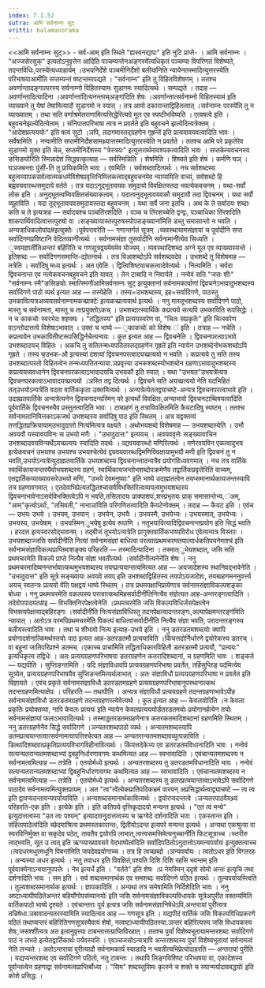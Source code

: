 ```yaml
---
index: 7.1.52
sutra: आमि सर्वनाम्नः सुट्
vritti: balamanorama
---
```


<<आमि सर्वनाम्नः सुट्>> - सर्व-आम् इति स्थिते "ह्यस्वनद्यापः" इति नुटि प्राप्ते- । आमि सर्वनाम्नः । "अज्जसेरसुक्" इत्यतोऽनुवृत्तेन आदिति पञ्चम्यन्तेनअङ्गस्ये॑त्यधिकृतं पञ्चम्या विपरिणतं विशेष्यते, तदन्तविधिः,परस्ये॑त्यध्याहार्यम् ।उभयनिर्देशे पञ्चमीनिर्देशो बलीया॑निति न्यायेनतस्मादित्युत्तरस्ये॑ति परिभाषयाआमी॑ति सप्तम्यन्तं षष्टन्तमापद्यते । "सर्वनाम्न" इति तु विहितविशेषणम् । ततश्च अवर्णान्तादङ्गात्परस्य सर्वनाम्नो विहितस्यामः सुडागमः स्यादित्यर्थः । सम्पद्यते । तदाह — अवर्णान्तादित्यादिना ।अवर्णान्ता॑दित्यनन्तरम्अङ्गा॑दिति शेषः ।अवर्णान्तात्सर्वनाम्नो विहितस्याम॑ इति व्याख्याने तु येषां तेषामित्यादौ सुडागमो न स्यात् । तत्र आमो दकारान्ताद्विहितत्वात् ।सर्वनाम्नः परस्ये॑ति तु न व्याख्यातम् । तथा सति वर्णाश्रमेतराणामित्यसिद्धेरित्यग्रे मूल एव स्पष्टीभविष्यति । एत्वषत्वे इति ।बहुवचनेझल्ये॑दित्येत्वम् । संनिपातपरिभाषा त्वत्र न प्रवर्तते इति बहुवचने झल्येदित्यत्रेक्तम् । "आदेशप्रत्यययोः" इति षत्वं सुटो ।ञपि, तदागमास्तद्ग्रहणेन गृह्रन्ते॑ इति प्रत्ययावयवत्वादिति भावः । सर्वेषामिति । नन्वामीति सप्तमीनिर्देशसामथ्र्यात्तस्मादित्युत्तरस्येति न प्रवर्तते । ततश्च आमि परे प्रकृतेरेव सुडागमो युक्त इति चेन्न, सप्तमीनिर्देशस्य "त्रेस्त्रयः" इत्युत्तरार्थमावश्यकत्वादिति भावः । सप्तकेम्यवचनस्य ङसिङ्योरिति स्मिन्नादेशं सिद्धवत्कृत्याह — सर्वस्मिन्निति । शेषमिति । शिष्यते इति शेषं । कर्मणि घञ् ।घञजबन्ताः पुंसी॑-ति तु प्रायिकमिति भावः । एवमिति । सर्वशब्दवदित्यर्थः । नच सर्वशब्दस्य बहुत्वव्यापकसर्वत्वात्मकधर्मविशेषप्रवृत्तिनिमित्तकत्वाद्बहुवचनमेव न्याय्यमिति वाच्यं, सर्वशब्दो हि बह्ववयवारब्धसमुदाये वर्तते । तत्र यदाऽनुद्भूतावयवः समुदायो विवक्षितस्तदा भवत्येकवचनम् । यथा-सर्वो लोक इति । अनुद्भूतत्वम्विवक्षितसंख्याकत्वम् । यदात्वनुद्भूतावयवकौ समुदायौ तदा द्विवचनम् । यथा सर्वौ व्यूहाविति । यदा तूद्भूतावयवसमुदायस्तदा बहुवचनम् । यथा सर्वे जना इतचि । अथ के ते सर्वादयः शब्दाः  कति च ते  इत्यत्राह — सर्वादयश्च पञ्चतिंरशदिति । पञ्च च तिंरशच्चेति द्वन्द्वः, पञ्चाधिका तिंरशदिति शाकपार्थिवादित्वात्तत्पुरुषो वा ।सङ्ख्यायास्तत्पुरुषस्योपसङ्ख्यानां॑मिति डच्तु समासान्तो न भवति ।अन्यत्राधिकलोपा॑द#इत्युक्तेः ।पूर्वपरावरेति — गणान्तर्गतं सूत्रम् ।व्यवस्थायामसंज्ञायां च पूर्वादीनि सप्त सर्वादिगणप्रविष्टानि वेदितव्यानी॑त्यर्थः । सर्वनामसंज्ञा तुसर्वादीनि सर्वनामानी॑त्येव सिध्यति । ॒स्वमज्ञाती॑तिअन्तरं बहि॑रिति च गणसूत्रद्वयमेवमेव योज्यम् । व्यवस्थादिशब्दा अग्ने मूल एव व्याख्यास्यन्ते । इतिशब्दः — सर्वादिगणसमाप्ति-द्योतनार्थः । तत्र विआशब्दोऽपि सर्वशब्दवदेव । उभशब्दे तु विशेषमाह — तत्रेति । सर्वादिषु मध्य इत्यर्थः । अत एवेति । द्वित्विशिष्टवाचकत्वादेवेत्यर्थः । नित्यमिति । सर्वदा द्विवचनान्त एव नत्वेकवचनबहुवचने इति यावत् । तेन टाबादि न निवार्यते । नन्वेवं सति "जसः शीः" "सर्वनाम्नः स्मै"ङसिङ्योः स्मात्स्मिनौ॑आमिसर्वनाम्नः सुट् इत्युक्तानां सर्वनामकार्याणां द्विवचनेऽभावादुभशब्दस्य सर्वादिगणे पाठो व्यर्थ इत्यत आह — तस्येहेति । तस्य=उभशब्दस्य, इह=सर्वादिगणे, पाठस्तु उभकावित्यत्रअव्ययसर्वनाम्नामकच्प्राक्टेः॑ इत्यकच्प्रत्ययार्थ इत्यर्थः । ननु मास्तूभशब्दस्य सर्वादिगणे पाठो, मास्तु च सर्वनामता, मास्तु च तत्प्रयुक्तोऽकच् । उभशब्दात्स्वार्थिके कप्रत्यये सत्यपि उभकाविति रूपसिद्धेः । न च काकचोः स्वरभेदः शह्क्यः । "तद्धितस्य" इति प्रत्ययस्वरेण वा, "चितः सप्रकृतेः" इति चित्स्वरेण वाऽन्तोदात्तत्वे विशेषाऽभावात् । उक्तं च भाष्ये — ॒काकचोः॑ को विशेषः ॑ इति । तत्राह — नचेति । कप्रत्ययेन उभकावितीष्टरूपसिद्धिर्नचेत्यन्वयः । कुत इत्यत आह — द्विवचनेति । द्विवचनपरत्वाऽभावे उभशब्दादयच् विहितः । अकचि तु सतितन्मध्यपतितस्तद्ग्रहणेन गृह्रते॑ इति न्यायेन उभशब्देनोभकशब्दोऽपि गृह्रते । तस्य च॒उभक-औ इत्यस्यां दशायां द्विवचनपरत्वादयच्प्रत्ययो न भवति । कप्रत्यये तु सति तस्य उभशब्दात्परतो विहितत्वेन तन्मध्यपतितन्याया.ञप्रवृत्त्या उभकशब्दस्योभशब्देन ग्रहणाऽभावादुभशब्दस्य कप्रत्ययव्यवधानेन द्विवचनपरकत्वाऽभावादयचि उभयकौ इति स्यात् । यथा "उभयत"उभयत्रे॑त्यत्र द्विवचनपरकत्वाऽभावादयच्प्रत्ययो ।ञस्ति तद्व दित्यर्थः । द्विवचने सति अयच्प्रत्ययो नेति यदभिहितं तत्उभयोऽन्यत्रे॑ति वदता वार्तिककृता उक्तमित्यर्थः । अन्यत्रेत्येततद्व्याचष्टे-अन्यत्र द्विवचनपरत्वाभावे इति । उदाह्मतवार्तिके अन्यत्रेत्यनेन द्विवचनादन्यस्मिन् परे इत्यर्थो विवक्षितः,अन्याभावो द्विवचनटाब्विषयत्वा॑दिति पूर्ववार्तिके द्विवचनस्यैव प्रस्तुतत्वादिति भावः । टाब्ग्रहणं तु तत्राविवक्षितमिति कैयटादिषु स्पष्टम् । ततश्च सर्वनामतानिमित्तकाऽकजर्थ उभशब्दस्य सर्वादिषु पाठ इति स्थितम् । अत्र यद्वक्तव्यं तत्तद्धितप्रक्रियायाम्उभादुदात्तो नित्य॑मित्यत्र वक्ष्यते । अथोभयशब्दे विशेषमाह — उभयशब्दस्येति । उभौ अवयवौ यस्यावयविनः स उभयो मणैः । "उभादुदात्तः" इत्ययच् । अवयववृत्तेः सङ्ख्यावाचिन उभशब्दादवयविन्यर्थेऽयच्प्रत्ययः स्या॑दिति तदर्थः । व्द्यवयवारब्धो मणिरित्यर्थः । मणेरवयविन एकत्वादुभय इत्येकवचनं उभयश्च उभयश्च उभयश्चेत्येवं द्व्यवयवारब्धद्विमणिविवक्षायामुभयौ मणी इति द्विवचनं तु न भवति,उभयोऽन्यत्रे॑त्युदाह्मतवार्तिके उभयशब्दस्य द्विवचनान्तादन्यत्रैव प्रयोगविध्यवगमात् । नच तत्र वार्तिके स्वार्थिकायजन्तस्यैवोभयशब्दस्य ग्रहणं, स्वार्थिकायजन्तोभशब्दोपक्रमेणैव तद्वार्तिकप्रवृत्तेरिति वाच्यम्, एतद्वार्तिकव्याख्यावसरेउभयो मणिः॑, "उभये देवमनुष्याः" इति भाष्ये उदाह्मतत्वेन तयप्समानार्थकायजन्तस्यापि तत्र ग्रहणावगमात् । एतदेवाभिप्रेत्यतद्धितश्चासर्वविभक्ति॑रित्यव्ययत्वमुभयशब्दस्य द्विवचनाभावेनाऽसर्वविभक्तित्वेऽपि न भवति,तसिलादयः प्राक्पाशपः॑,शस्प्रभृतयः प्राक् समासान्तेभ्य,॑अम्, "आम्"कृत्वोऽर्थाः॑, "तसिवती," नानाञा॑विति परिगणितत्वादिति कैयटेनोक्तम् । तदाह — कैयट इति । एवंच — उभयः उभये । उभयम्, उभयान् । उभयेन, उभयैः । उभयस्मै, उभयेभ्यः । उभयस्मात्, उभयेभ्यः । उभयस्य, उभयेषाम् । उभयस्मिन्ुभयेषु इत्येव रूपाणि । नतूभयावित्यादिद्विवचनान्तप्रयोग इति सिद्धं भवति । हरदत्त इत्यस्वरसोद्भावनम् । तद्बीजं तूभयोऽन्यत्रेति प्रागुक्तवार्तिकभाष्यविरोध एवेत्यन्यत्र विस्तरः । उभयशब्दाज्जसि सर्वादीनीति नित्यां सर्वनामसंज्ञां बाधित्वा परत्वात्प्रथमचरमतयाल्पार्धकतिपयनेमाश्च॑ इति सर्वनामसंज्ञाविकल्पप्राप्तिमाशङ्क्य परिहरति — तस्मादित्यादिना । तस्मात्ुभेयशब्दात्, जसि सति प्रथमचरमेति विकल्पे प्राप्ते नित्यैव संज्ञा भवतीत्यर्थः ।सर्वादीनीत्यनेने॑ति शेषः । ननु प्रथमचरमादिष्वनन्तर्भावात्कथमुभयशब्दस्य तयप्प्रत्ययान्तत्वमित्यत आह — अयजादेशस्य स्थानिवद्भावेनेति । "उभादुदात्त" इति सूत्रे सङ्ख्याया अवयवे तयप् इति उभशब्दाद्विहितस्य तयपोऽयजादेशः, तयब्ग्रहणमननुवर्त्त्य अयच् स्वतन्त्रः प्रत्ययो वे॑ति पक्षद्वयं भाष्ये स्थितम् । तत्र प्रथमपक्षाभिप्रायेणात्र सर्वनामसंज्ञाविकल्पशङ्का बोध्या । ननु प्रथमचरमेति वकल्पस्य परत्वात्कथमिहसर्वादीनी॑तिनित्यैव संज्ञेत्यत आह-अन्तरङ्गत्वादिति । तदेवोपपादयत#इ — विभक्तिनिरपेक्षत्वेनेति ।प्रथमचरमे॑ति जसि विकल्पविधिर्जसपेक्षत्वेन विभक्त्यपेक्षत्वाद्बहिरङ्गः ।सर्वादीनी॑ति नित्यसंज्ञाविधिस्तु तदनपेक्षत्वादन्तरङ्गः,अल्पापेक्षमन्तरङ्ग॑मिति न्यायात् । अतोऽत्र परमपिप्रथमचरमे॑ति विकल्पं बाधित्वासर्वादीनी॑ति नित्यैव संज्ञा भवति, परादन्तरङ्गस्य बलीयस्त्वादिति भावः । तथा च शीभावो नित्य इत्याह-उभये इति । ननु डतरडतमशब्दयोः क्वापि प्रयोगादर्शनात्किमर्थस्तयोः पाठ इत्यत आह-डतरडतमौ प्रत्ययाविति ।किंयत्तदोर्निर्धारणे द्वयोरेकस्य डतरच् ।वा बहूनां जातिपरिप्रश्ने डतमच् ।एकाच्च प्राचा॑मिति तद्धिताधिकारविहितौ डतरडतमौ प्रत्ययौ, "प्रत्ययः" इत्यधिकृत्य तद्विधेः । अतः प्रत्ययग्रहणपरिभाषया डतरग्रहणेन कतरादिशब्दानां, च ग्रहणमिति भावः । शङ्कते — यद्यपीति । सुप्तिङन्तमिति । यदि संज्ञाविधावपि प्रत्ययग्रहणपरिभाषा प्रवर्तेत, तर्हिसुप्तिङ् पद॑मित्येव सूत्र्येत, प्रत्ययग्रहणपरिभाषयैव सुप्तिङन्तमित्यर्थलाभात् । अतः संज्ञाविधौ प्रत्ययग्रहणपरिभाषा न प्रवर्तत इति विज्ञायते । एवंच प्रकृते सर्वनामसंज्ञाविधौ डतरडतमग्रहणे प्रत्ययग्रहणपरिभाषानुपस्थानात्कथं तदन्तग्रहणमित्याक्षेपः । परिहरति — तथापीति । अन्यत्र संज्ञाविधौ प्रत्ययग्रहणे तदन्तग्रहणाभावेऽपीह सर्वनामसंज्ञाविधौ डतरडतमग्रहणे तदन्तग्रहणस्त्येवेत्यर्थः । कुत इत्यत आह — केवलयोरिति ।न केवला प्रकृतिः प्रयोक्तव्या, नापि केवलः प्रत्ययः॑ इति न्यायेन केवलप्रत्यययोर्डतरडतमयोः प्रयोगानर्हत्वेन तयोः सर्वनामसंज्ञायां फलाऽभावादित्यर्थः । तस्माड्डतरडतमग्रहणेनात्र कतरकतमादिशब्दानां ग्रहणमिति स्थितम् । ननु डतरग्रहणेनैव सिद्धे सर्वादिगणे ।ञन्यतरशब्दपाठो व्यर्थः । अन्यतमशब्दस्यापि डतमप्रत्ययान्तत्वात्सर्वनामत्वापत्तिश्चेत्यत आह — अन्यतरान्यतमशब्दावव्युत्पन्नाविति । डित्थादिशब्दवत्प्रकृतिप्रत्ययविभागविहीनावित्यर्थः । किंयत्तदेकेभ्य एव डतरडतमविधानादिति भावः । नन्वेवं सत्यन्यतरान्यतमशब्दाभ्यां द्वबहुनिर्धारणावगमः कथमित्यत आह — स्वभावादिति । एवंचान्यतमशब्दस्य न सर्वनामत्वमित्याह — तत्रेति । एतयोर्मध्ये इत्यर्थः । अन्यतरशब्दस्य तु डतरडतमविधानादिति भावः । नन्वेवं सत्यन्यतरान्यतमशब्दाभ्यां द्विबहुनिर्धारणावगमः कथमित्यत आह — स्वभावादिति । एवंचान्यतमशब्दस्य न सर्वनामत्वमित्याह — तत्रेति । एतयोर्मध्ये इत्यर्थः । अन्यतरशब्दस्य तु डतरप्रत्ययान्तत्वाऽभावेऽपि सर्वादिगणे पाठादेव सर्वनामत्वमित्युक्तप्रायम् । अत "त्व"त्वे॑त्येकप्रातिपदिकभ्रमं वारयन् अप्रसिद्धार्थत्वाद्व्याचष्टे — त्व त्व इति द्वावप्यदन्तावन्यपर्यायाविति । अन्यशब्दसमानार्थकावित्यर्थः । द्वयोरप्यदन्तत्वे ।ञन्यतरपाठवैयथ्र्यं परिहरति-एक इति । इत्येके इति । इति कतिपये वृत्तिकृदादयो मन्यन्त इत्यर्थः । "एतं त्वं मन्ये" इत्युदात्तत्वस्य "उत त्वः पश्यन्" इत्यादावनुदात्तत्वस्य च ऋग्वेदे दर्शनादिति भावः । एकस्तान्त इति । संहितापाठेत्व॑दिति च्छेदमाश्रित्य प्रथमस्तकारान्तः, द्वितीयोऽदन्त इत्यपरे मन्यन्त इत्यर्थः । अन्यथा एकश्रुत्या वा स्वरविनिर्मुक्त वा सकृदेव पठेत्, तावतैव द्वयोरपि लाभात्,त्वत्त्वसमसिमेत्यनुच्चानी॑ति फिटसूत्राच्च ।स्तरीरु त्वद्भवति, सूत उ त्वत् इति ऋग्व्याख्यावसरे वेदभाष्येत्व॑दिति सर्वादिपठितोऽनुदात्तोऽयमन्यपर्यायः॑ इत्युक्तत्वाच्च ।त्वदधरमधुरमधूनि पिबन्त॑मिति जयदेवप्रयोगाच्च । तत्र हि त्वच्छब्दो ।ञन्यपर्यायः । त्वतोऽधर इति विग्लरहः । अन्यस्या अधर इत्यर्थः । नतु तवाधर इति विवक्षितं,पश्यति दिशि दिशि रहसि भवन्तम् इति पूर्ववाक्येनाऽन्वयानुपपत्तेः । नेम इत्यर्धे इति । "वर्तते" इति शेषः ।प्र नेमस्मिन् ददृशे सोमो अन्तः॑ इत्यृचि तथा दर्शनादिति भावः । सम इति । सर्व शब्दसमानार्थक एव समशब्दः सर्वादिगणे पठित इत्यर्थः । तुल्यपर्यायस्त्विति । तुल्यशब्दसमानार्थक इत्यर्थः । ज्ञापकादिति । अन्यथा तत्र समेषामिति निर्दिशेदिति भावः । ननु अष्टाध्यायीपठितेअन्तरं बहिर्योगोपसंव्यानयोः॑ इति जसि सर्वनामसंज्ञाविकल्पविधायके सूत्रेअपुरीत वक्तव्य॑मिति वार्तिकपाठो भाष्ये दृश्यते । एवंचान्तराः पुर्य इत्यत्र जसि सर्वनामसंज्ञानिषेधेऽपि,अन्तरायां पुरी॑त्यत्र तन्निषेधा.ञबावादन्यतरस्यामिति स्यादित्यत आह — गणसूत्र इति । यद्यपीदं वार्तिकं जसि विकल्पविधिप्रकरणे पठितं तथाप्यन्तरं बहिरितिगणसूत्रस्यैवायं शेषो, नत्वष्टाध्यायीपठितस्या.ञन्तरं बहिरित्यस्य जसि विधायकस्य शेषः,जसश्शी॑त्यत्र अत इत्यनुवृत्त्या टाबन्तात्तत्प्राप्तिविरहात् । ततश्च पुर्यां विशेष्यभूतायामन्तरशब्दः सर्वादिगणे पाठं न लभते इत्येतद्वार्तिकार्थः पर्यवस्यति । एवञ्चजसोऽन्यत्रापि अन्तरशब्दस्य पुर्यां विशेष्यभूतायां सर्वनामत्वं नेति लभ्यते । अतोऽन्तरायां पुरीत्यादौ सर्वनामकार्यं स्याडादि न भवतीत्यभिप्रेत्योदाहरति — अन्तरायां पुरीति । यद्यप्यन्तरशब्द एव सर्वादिगणे पठितो, नतु टाबन्तः । तथापि लिङ्गविशिष्ट परिभाषया वा, एकादेशस्य पूर्वान्तत्वेन ग्रहणाद्वा सर्वनामत्वप्राप्तिर्बोध्या । "सिम" शब्दस्तुसिमः कृत्स्ने च शक्ते च स्यान्मर्यादावबद्धयोः॑ इति कोशे प्रसिद्धः ।